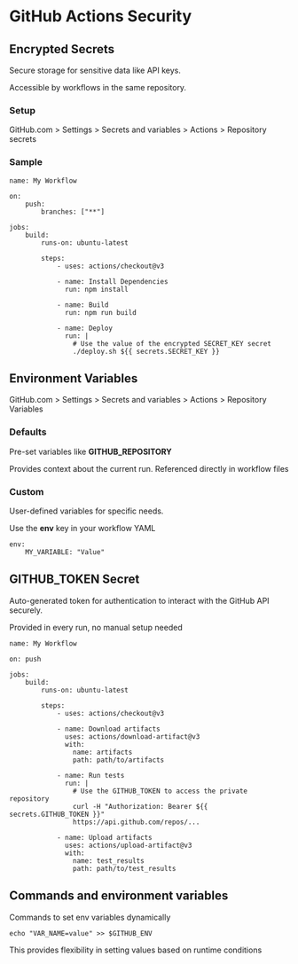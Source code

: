 # GitHub Actions Security

## Encrypted Secrets

Secure storage for sensitive data like API keys.

Accessible by workflows in the same repository.

### Setup

GitHub.com > Settings > Secrets and variables > Actions > Repository secrets

### Sample

```YML
name: My Workflow

on:
    push:
        branches: ["**"]

jobs:
    build:
        runs-on: ubuntu-latest

        steps:
            - uses: actions/checkout@v3

            - name: Install Dependencies
              run: npm install

            - name: Build
              run: npm run build

            - name: Deploy
              run: |
                # Use the value of the encrypted SECRET_KEY secret
                ./deploy.sh ${{ secrets.SECRET_KEY }}
```

## Environment Variables

GitHub.com > Settings > Secrets and variables > Actions > Repository Variables

### Defaults

Pre-set variables like **GITHUB_REPOSITORY**

Provides context about the current run. Referenced directly in workflow files

### Custom

User-defined variables for specific needs.

Use the **env** key in your workflow YAML

```YML
env:
    MY_VARIABLE: "Value"
```

## GITHUB_TOKEN Secret

Auto-generated token for authentication to interact with the GitHub API securely.

Provided in every run, no manual setup needed

```YML
name: My Workflow

on: push

jobs:
    build:
        runs-on: ubuntu-latest

        steps:
            - uses: actions/checkout@v3

            - name: Download artifacts
              uses: actions/download-artifact@v3
              with:
                name: artifacts
                path: path/to/artifacts

            - name: Run tests
              run: |
                # Use the GITHUB_TOKEN to access the private repository
                curl -H "Authorization: Bearer ${{ secrets.GITHUB_TOKEN }}"
                https://api.github.com/repos/...

            - name: Upload artifacts
              uses: actions/upload-artifact@v3
              with:
                name: test_results
                path: path/to/test_results
```

## Commands and environment variables

Commands to set env variables dynamically

`echo "VAR_NAME=value" >> $GITHUB_ENV`

This provides flexibility in setting values based on runtime conditions
